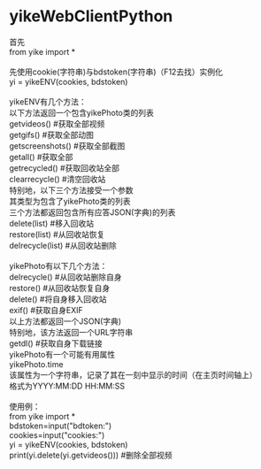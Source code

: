 # yikeWebClientPython
首先</br>
from yike import *</br>
</br>
先使用cookie(字符串)与bdstoken(字符串)（F12去找）实例化</br>
yi = yikeENV(cookies, bdstoken)</br>
</br>
yikeENV有几个方法：</br>
以下方法返回一个包含yikePhoto类的列表</br>
getvideos() #获取全部视频</br>
getgifs() #获取全部动图</br>
getscreenshots() #获取全部截图</br>
getall() #获取全部</br>
getrecycled() #获取回收站全部</br>
clearrecycle() #清空回收站</br>
特别地，以下三个方法接受一个参数</br>
其类型为包含了yikePhoto类的列表</br>
三个方法都返回包含所有应答JSON(字典)的列表</br>
delete(list) #移入回收站</br>
restore(list) #从回收站恢复</br>
delrecycle(list) #从回收站删除</br>
</br>
yikePhoto有以下几个方法：</br>
delrecycle() #从回收站删除自身</br>
restore() #从回收站恢复自身</br>
delete() #将自身移入回收站</br>
exif() #获取自身EXIF</br>
以上方法都返回一个JSON(字典)</br>
特别地，该方法返回一个URL字符串</br>
getdl() #获取自身下载链接</br>
yikePhoto有一个可能有用属性</br>
yikePhoto.time</br>
该属性为一个字符串，记录了其在一刻中显示的时间（在主页时间轴上）</br>
格式为YYYY:MM:DD HH:MM:SS</br>
</br>
使用例：</br>
from yike import *</br>
bdstoken=input("bdtoken:")</br>
cookies=input("cookies:")</br>
yi = yikeENV(cookies, bdstoken)</br>
print(yi.delete(yi.getvideos())) #删除全部视频</br>
